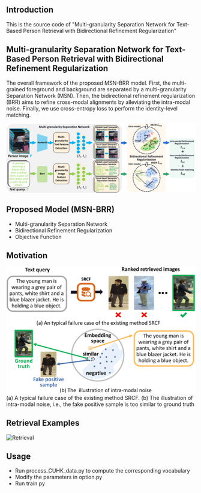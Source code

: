 
## Introduction
This is the source code of "Multi-granularity Separation Network for Text-Based Person Retrieval with Bidirectional Refinement Regularization"

## Multi-granularity Separation Network for Text-Based Person Retrieval with Bidirectional Refinement Regularization
The overall framework of the proposed MSN-BRR model. First, the multi-grained foreground and background are separated by a multi-granularity Separation Network (MSN). Then, the bidirectional refinement regularization (BRR) aims to refine cross-modal alignments by alleviating the intra-modal noise. Finally, we use cross-entropy loss to perform the identity-level matching.

![CMAP](fig/fra_2.10_00.png)

## Proposed Model (MSN-BRR)
* Multi-granularity Separation Network
* Bidirectional Refinement Regularization
* Objective Function


## Motivation
![Motivation](fig/moti_2.10_00.png)
(a) A typical failure case of the existing method SRCF. (b) The illustration of intra-modal noise, i.e., the fake positive sample is too similar to ground truth




## Retrieval Examples
![Retrieval](fig/re_2.10_00.png)


## Usage
* Run process_CUHK_data.py to compute the corresponding vocabulary
* Modify the parameters in option.py
* Run train.py

